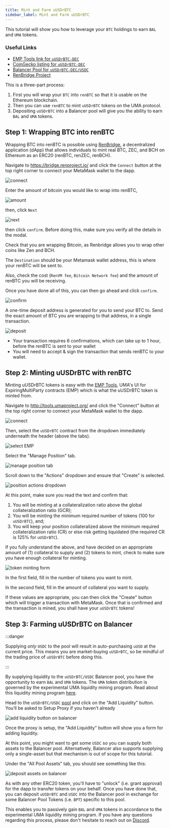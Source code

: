 ```yaml
---
title: Mint and Farm uUSDrBTC
sidebar_label: Mint and Farm uUSDrBTC
---
```


This tutorial will show you how to leverage your `BTC` holdings to earn `BAL` and 
`UMA` tokens.

### Useful Links

- [EMP Tools link for `uUSDrBTC-DEC`](https://tools.umaproject.org/?address=0xaBBee9fC7a882499162323EEB7BF6614193312e3)
- [CoinGecko listing for `uUSDrBTC-DEC`](https://www.coingecko.com/en/coins/uusdrbtc-synthetic-token-expiring-31-december-2020)
- [Balancer Pool for `uUSDrBTC-DEC/USDC`](https://pools.balancer.exchange/#/pool/0x2dd7255b487a62d738110bd10f8bc4b4ea989778/)
- [RenBridge Project](https://bridge.renproject.io/)

This is a three-part process:

1. First you will wrap your `BTC` into `renBTC` so that it is usable on the
   Ethereum blockchain.
2. Then you can use `renBTC` to mint `uUSDrBTC` tokens on the UMA protocol.
3. Depositing `uUSDrBTC` into a Balancer pool will give you the ability to earn
   `BAL` and `UMA` tokens.

## Step 1: Wrapping BTC into renBTC

Wrapping BTC into renBTC is possible using [RenBridge](https://bridge.renproject.io/), a decentralized application (dApp) that allows individuals to mint real BTC, ZEC, and BCH on Ethereum as an ERC20 (renBTC, renZEC, renBCH).

Navigate to https://bridge.renproject.io/ and click the `Connect` button at the top right corner to connect your MetaMask wallet to the dapp.

![connect](/docs/developers/renBTC_connect.png)

Enter the amount of bitcoin you would like to wrap into renBTC,

![amount](/docs/developers/renBTC_enteramount.png)

then, click `Next` 

![next](/docs/developers/renBTC_next.png)

then click `confirm`. Before doing this, make sure you verify all the details in the modal.

Check that you are wrapping Bitcoin, as Renbridge allows you to wrap other coins like Zen and BCH.

The `Destination` should be your Metamask wallet address, this is where your renBTC will be sent to.

Also, check the cost (`RenVM fee`, `Bitcoin Network fee`) and the amount of renBTC you will be receiving.

Once you have done all of this, you can then go ahead and click `confirm`.

![confirm](/docs/developers/renBTC_confirm.png)

A one-time deposit address is generated for you to send your BTC to. Send the exact amount of BTC you are wrapping to that address, in a single transaction.

![deposit](/docs/developers/renBTC_deposit.png)

* Your transaction requires 6 confirmations, which can take up to 1 hour, before the renBTC is sent to your wallet 
* You will need to accept & sign the transaction that sends renBTC to your wallet.



## Step 2: Minting uUSDrBTC with renBTC

Minting uUSDrBTC tokens is easy with the [EMP Tools](http://tools.umaproject.org/),
UMA's UI for ExpiringMultiParty contracts (EMP) which is what the uUSDrBTC token is
minted from.

Navigate to http://tools.umaproject.org/ and click the "Connect" button at the
top right corner to connect your MetaMask wallet to the dapp.

![connect](/docs/developers/emp_connect.png)

Then, select the `uUSDrBTC` contract from the dropdown immediately underneath the
header (above the tabs).

![select EMP](/docs/developers/uUSD_selectemp.png)

Select the "Manage Position" tab.

![manage position tab](/docs/developers/uUSD_manage-positionemp.png)

Scroll down to the "Actions" dropdown and ensure that "Create" is selected.

![position actions dropdown](/docs/developers/emp_actions.png)

At this point, make sure you read the text and confirm that:

1. You will be minting at a collateralization ratio above the global
   collateralization ratio (GCR);
2. You will be minting the minimum required number of tokens (100 for `uUSDrBTC`),
   and;
3. You will keep your position collateralized above the minimum required
   collateralization ratio (CR) or else risk getting liquidated (the required CR
   is 125% for `uUSDrBTC`).

If you fully understand the above, and have decided on an appropriate amount of
(1) collateral to supply and (2) tokens to mint, check to make sure you have
enough collateral for minting.

![token minting form](/docs/developers/uUSD_mintingform.png)

In the first field, fill in the number of tokens you want to mint.

In the second field, fill in the amount of collateral you want to supply.

If these values are appropriate, you can then click the "Create" button which
will trigger a transaction with MetaMask. Once that is confirmed and the
transaction is mined, you shall have your `uUSDrBTC` tokens!

## Step 3: Farming uUSDrBTC on Balancer

:::danger

Supplying _only_ `USDC` to the pool will result in auto-purchasing `uUSD` at the current price. This means you are market-buying `uUSDrBTC`, so be mindful of the trading price of `uUSDrBTC` before doing this.

:::

By supplying liquidity to the `uUSDrBTC/USDC` Balancer pool, you have the
opportunity to earn `BAL` and `UMA` tokens. The `UMA` token distribution
is governed by the experimental UMA liquidity mining program.
Read about this liquidity mining program [here](https://medium.com/uma-project/uma-announcing-the-yield-dollar-on-renbtc-440a1ed0c5d5).


Head to the `uUSDrBTC/USDC` [pool](https://pools.balancer.exchange/#/pool/0x2dd7255b487a62d738110bd10f8bc4b4ea989778/) and click on the "Add Liquidity" button. You’ll
be asked to Setup Proxy if you haven’t already

![add liquidity button on balancer](/docs/developers/uUSD_addliquiditybal.png)

Once the proxy is setup, the "Add Liquidity" button will show you a form for
adding liquidity.

At this point, you might want to get some `USDC` so you can supply both assets
to the Balancer pool. Alternatively, Balancer also supports supplying only a
single-asset but that mechanism is out of scope for this tutorial.

Under the "All Pool Assets" tab, you should see something like this:

![deposit assets on balancer](/docs/developers/bal_deposit.png)

As with any other ERC20 token, you'll have to "unlock" (i.e. grant approval) for
the dapp to transfer tokens on your behalf. Once you have done that, you can
deposit `uUSDrBTC` and `USDC` into the Balancer pool in exchange for some Balancer
Pool Tokens (i.e. `BPT`) specific to this pool.

This enables you to passively gain `BAL` and `UMA` tokens in accordance
to the experimental UMA liquidity mining program. If you have any questions
regarding this process, please don't hesitate to reach out on
[Discord](https://discord.umaproject.org/).
